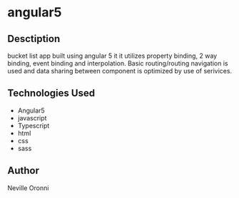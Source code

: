 # angular5

## Desctiption
bucket list app built using angular 5 it it utilizes property binding, 2 way binding, event binding and interpolation.
Basic routing/routing navigation is used and data sharing between component is optimized by use of serivices.

## Technologies Used
* Angular5 
* javascript
* Typescript
* html
* css
* sass

## Author
Neville Oronni


